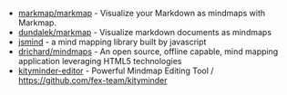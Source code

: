 - [markmap/markmap](https://github.com/markmap/markmap) - Visualize your Markdown as mindmaps with Markmap.
- [dundalek/markmap](https://github.com/dundalek/markmap) - Visualize markdown documents as mindmaps
- [jsmind](https://github.com/hizzgdev/jsmind) - a mind mapping library built by javascript
- [drichard/mindmaps](https://github.com/drichard/mindmaps) - An open source, offline capable, mind mapping application leveraging HTML5 technologies
- [kityminder-editor](https://github.com/fex-team/kityminder-editor) - Powerful Mindmap Editing Tool / https://github.com/fex-team/kityminder
